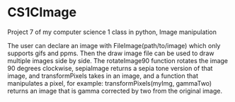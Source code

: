 # CS1CImage
Project 7 of my computer science 1 class in python, Image manipulation

The user can declare an image with FileImage(path/to/image) which only supports 
gifs and ppms. Then the draw image file can be used to draw multiple images
side by side. The rotateImage90 function rotates the image 90 degrees clockwise,
sepiaImage returns a sepia tone version of that image, and transformPixels takes 
in an image, and a function that manipulates a pixel, for example:
transformPixels(myImg, gammaTwo) returns an image that is gamma corrected by two
from the original image.
